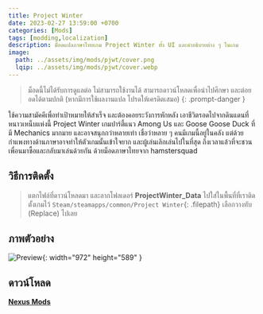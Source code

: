 ```yaml
---
title: Project Winter
date: 2023-02-27 13:59:00 +0700
categories: [Mods]
tags: [modding,localization]
description: ม็อดแปลภาษาไทยเกม Project Winter ทั้ง UI และคำอธิบายต่าง ๆ ในเกม
image:
  path: ../assets/img/mods/pjwt/cover.png
  lqip: ../assets/img/mods/pjwt/cover.webp
---
```


> ม็อดนี้ไม่ได้รับการดูแลต่อ ไม่สามารถใช้งานได้ สามารถดาวน์โหลดเพื่อนำไปศึกษา และต่อยอดได้ตามปกติ (หากมีการใช้ผลงานแปล โปรดให้เครดิตเสมอ)
{: .prompt-danger }


ใช้ความสามัคคีเพื่อทำเป้าหมายให้สำเร็จ และต้องคอยระวังการหักหลัง เอาชีวิตรอดไปจากดินแดนที่หนาวเหน็บแห่งนี้ Project Winter เกมปาร์ตี้แนว Among Us และ Goose Goose Duck ที่มี Mechanics มากมาย และอาจสนุกกว่าหลายเท่า เชื่อว่าหลาย ๆ คนมีเกมนี้อยู่ในคลัง แต่ด้วยกำแพงทางด้านภาษาอาจทำให้ตัวเกมนั้นเข้าใจยาก และผู้เล่นเลิกเล่นไปในที่สุด ถึงเวลาแล้วที่จะชวนเพื่อนมาซื้อและกลับมาเล่นด้วยกัน ด้วยม็อดภาษาไทยจาก hamstersquad


## วิธีการติดตั้ง
> แตกไฟล์ที่ดาวน์โหลดมา และลากโฟลเดอร์
**ProjectWinter_Data** ไปใส่ในพื้นที่ที่เราติดตั้งเกมไว้ `Steam/steamapps/common/Project Winter`{: .filepath}
เลือกวางทับ (Replace) ไปเลย

## ภาพตัวอย่าง
![Preview](https://staticdelivery.nexusmods.com/mods/5164/images/1/1-1677157240-172568895.png){: width="972" height="589" }

## ดาวน์โหลด
[**Nexus Mods**](https://www.nexusmods.com/projectwinter/mods/1)